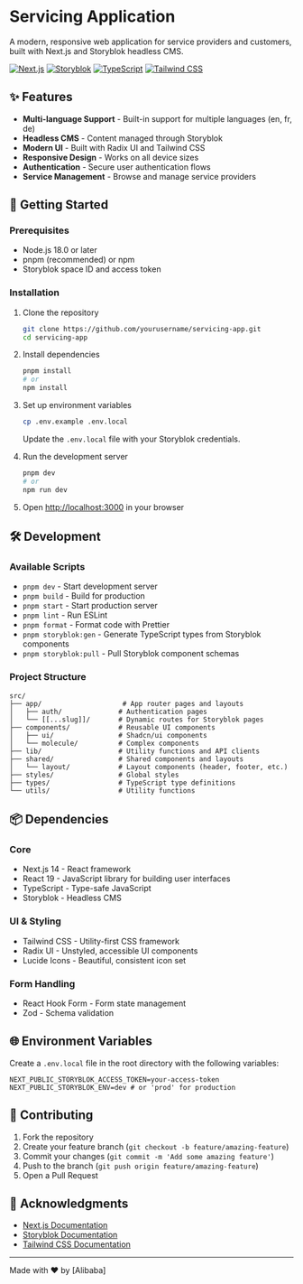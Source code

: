 # Servicing Application

A modern, responsive web application for service providers and customers, built with Next.js and Storyblok headless CMS.

[![Next.js](https://img.shields.io/badge/Next.js-000000?style=for-the-badge&logo=nextdotjs&logoColor=white)](https://nextjs.org/)
[![Storyblok](https://img.shields.io/badge/Storyblok-09B3AF?style=for-the-badge&logo=storyblok&logoColor=white)](https://www.storyblok.com/)
[![TypeScript](https://img.shields.io/badge/TypeScript-3178C6?style=for-the-badge&logo=typescript&logoColor=white)](https://www.typescriptlang.org/)
[![Tailwind CSS](https://img.shields.io/badge/Tailwind_CSS-38B2AC?style=for-the-badge&logo=tailwind-css&logoColor=white)](https://tailwindcss.com/)

## ✨ Features

- **Multi-language Support** - Built-in support for multiple languages (en, fr, de)
- **Headless CMS** - Content managed through Storyblok
- **Modern UI** - Built with Radix UI and Tailwind CSS
- **Responsive Design** - Works on all device sizes
- **Authentication** - Secure user authentication flows
- **Service Management** - Browse and manage service providers

## 🚀 Getting Started

### Prerequisites

- Node.js 18.0 or later
- pnpm (recommended) or npm
- Storyblok space ID and access token

### Installation

1. Clone the repository
   ```bash
   git clone https://github.com/yourusername/servicing-app.git
   cd servicing-app
   ```

2. Install dependencies
   ```bash
   pnpm install
   # or
   npm install
   ```

3. Set up environment variables
   ```bash
   cp .env.example .env.local
   ```
   Update the `.env.local` file with your Storyblok credentials.

4. Run the development server
   ```bash
   pnpm dev
   # or
   npm run dev
   ```

5. Open [http://localhost:3000](http://localhost:3000) in your browser

## 🛠️ Development

### Available Scripts

- `pnpm dev` - Start development server
- `pnpm build` - Build for production
- `pnpm start` - Start production server
- `pnpm lint` - Run ESLint
- `pnpm format` - Format code with Prettier
- `pnpm storyblok:gen` - Generate TypeScript types from Storyblok components
- `pnpm storyblok:pull` - Pull Storyblok component schemas

### Project Structure

```
src/
├── app/                    # App router pages and layouts
│   ├── auth/              # Authentication pages
│   └── [[...slug]]/       # Dynamic routes for Storyblok pages
├── components/            # Reusable UI components
│   ├── ui/                # Shadcn/ui components
│   └── molecule/          # Complex components
├── lib/                   # Utility functions and API clients
├── shared/                # Shared components and layouts
│   └── layout/            # Layout components (header, footer, etc.)
├── styles/                # Global styles
├── types/                 # TypeScript type definitions
└── utils/                 # Utility functions
```

## 📦 Dependencies

### Core
- Next.js 14 - React framework
- React 19 - JavaScript library for building user interfaces
- TypeScript - Type-safe JavaScript
- Storyblok - Headless CMS

### UI & Styling
- Tailwind CSS - Utility-first CSS framework
- Radix UI - Unstyled, accessible UI components
- Lucide Icons - Beautiful, consistent icon set

### Form Handling
- React Hook Form - Form state management
- Zod - Schema validation

## 🌐 Environment Variables

Create a `.env.local` file in the root directory with the following variables:

```env
NEXT_PUBLIC_STORYBLOK_ACCESS_TOKEN=your-access-token
NEXT_PUBLIC_STORYBLOK_ENV=dev # or 'prod' for production
```

## 🤝 Contributing

1. Fork the repository
2. Create your feature branch (`git checkout -b feature/amazing-feature`)
3. Commit your changes (`git commit -m 'Add some amazing feature'`)
4. Push to the branch (`git push origin feature/amazing-feature`)
5. Open a Pull Request

## 🙏 Acknowledgments

- [Next.js Documentation](https://nextjs.org/docs)
- [Storyblok Documentation](https://www.storyblok.com/docs)
- [Tailwind CSS Documentation](https://tailwindcss.com/docs)

---

Made with ❤️ by [Alibaba]

